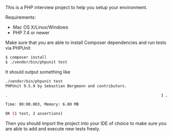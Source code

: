 This is a PHP interview project to help you setup your environment.

Requirements:
* Mac OS X/Linux/Windows
* PHP 7.4 or newer

Make sure that you are able to install Composer dependencies and run tests via PHPUnit
```bash
$ composer install
$ ./vendor/bin/phpunit test
```

It should output something like
```bash
./vendor/bin/phpunit test
PHPUnit 9.5.9 by Sebastian Bergmann and contributors.

.                                                                   1 / 1 (100%)

Time: 00:00.003, Memory: 6.00 MB

OK (1 test, 2 assertions)

```

Then you should import the project into your IDE of choice to make sure you are able to add and execute new tests freely.

